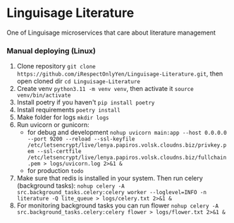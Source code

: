 # Linguisage Literature

One of Linguisage microservices that care about literature management

### Manual deploying (Linux)

1. Clone repository `git clone https://github.com/iRespectOnlyYen/Linguisage-Literature.git`, 
then open cloned dir `cd Linguisage-Literature`
2. Create venv `python3.11 -m venv venv`, 
then activate it `source venv/bin/activate`
3. Install poetry if you haven't `pip install poetry`
4. Install requirements `poetry install`
5. Make folder for logs `mkdir logs`
6. Run uvicorn or gunicorn:
    - for debug and development `nohup uvicorn main:app --host 0.0.0.0 --port 9200 --reload --ssl-keyfile /etc/letsencrypt/live/lenya.papiros.volsk.cloudns.biz/privkey.pem --ssl-certfile /etc/letsencrypt/live/lenya.papiros.volsk.cloudns.biz/fullchain.pem > logs/uvicorn.log 2>&1 &`
    - for production `todo`
7. Make sure that redis is installed in your system. 
Then run celery (background tasks): `nohup celery -A src.background_tasks.celery:celery worker --loglevel=INFO -n literature -Q lite_queue > logs/celery.txt 2>&1 &`
8. For monitoring background tasks you can run flower `nohup celery -A src.background_tasks.celery:celery flower > logs/flower.txt 2>&1 &`